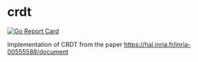 # crdt
[![Go Report Card](https://goreportcard.com/badge/github.com/saromanov/crdt)](https://goreportcard.com/report/github.com/saromanov/crdt)

Implementation of CRDT from the paper
https://hal.inria.fr/inria-00555588/document



